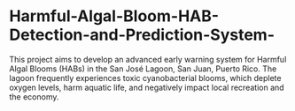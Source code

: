 # Harmful-Algal-Bloom-HAB-Detection-and-Prediction-System-
This project aims to develop an advanced early warning system for Harmful Algal Blooms (HABs) in the San José Lagoon, San Juan, Puerto Rico. The lagoon frequently experiences toxic cyanobacterial blooms, which deplete oxygen levels, harm aquatic life, and negatively impact local recreation and the economy.
